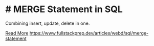 # # MERGE Statement in SQL

Combining insert, update, delete in one.

[Read More](https://www.fullstackprep.dev/articles/webd/sql/merge-statement) https://www.fullstackprep.dev/articles/webd/sql/merge-statement
